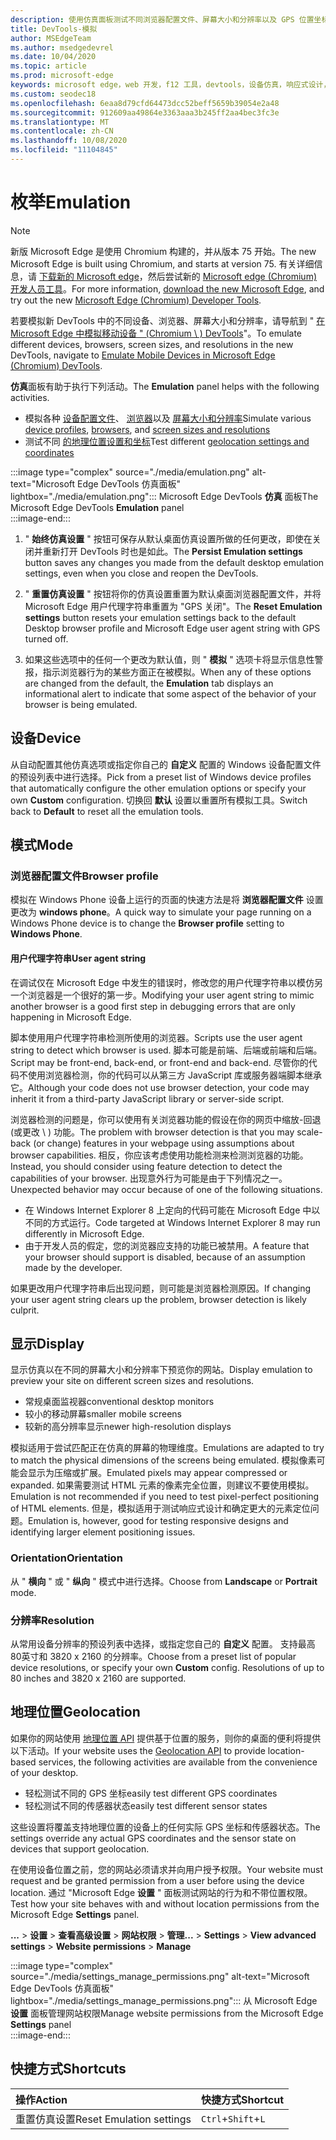 ```yaml
---
description: 使用仿真面板测试不同浏览器配置文件、屏幕大小和分辨率以及 GPS 位置坐标
title: DevTools-模拟
author: MSEdgeTeam
ms.author: msedgedevrel
ms.date: 10/04/2020
ms.topic: article
ms.prod: microsoft-edge
keywords: microsoft edge，web 开发，f12 工具，devtools，设备仿真，响应式设计，地理位置，分辨率
ms.custom: seodec18
ms.openlocfilehash: 6eaa8d79cfd64473dcc52beff5659b39054e2a48
ms.sourcegitcommit: 912609aa49864e3363aaa3b245ff2aa4bec3fc3e
ms.translationtype: MT
ms.contentlocale: zh-CN
ms.lasthandoff: 10/08/2020
ms.locfileid: "11104845"
---
```

# <span data-ttu-id="b75a4-104">枚举</span><span class="sxs-lookup"><span data-stu-id="b75a4-104">Emulation</span></span>  

> [!NOTE]
> <span data-ttu-id="b75a4-105">新版 Microsoft Edge 是使用 Chromium 构建的，并从版本 75 开始。</span><span class="sxs-lookup"><span data-stu-id="b75a4-105">The new Microsoft Edge is built using Chromium, and starts at version 75.</span></span>  <span data-ttu-id="b75a4-106">有关详细信息，请 [下载新的 Microsoft edge][MicrosoftNewEdge]，然后尝试新的 [Microsoft edge (Chromium) 开发人员工具][DevtoolsGuideChromium]。</span><span class="sxs-lookup"><span data-stu-id="b75a4-106">For more information, [download the new Microsoft Edge][MicrosoftNewEdge], and try out the new [Microsoft Edge (Chromium) Developer Tools][DevtoolsGuideChromium].</span></span>  
> 
> <span data-ttu-id="b75a4-107">若要模拟新 DevTools 中的不同设备、浏览器、屏幕大小和分辨率，请导航到 " [在 Microsoft Edge 中模拟移动设备 \" (Chromium \ ) DevTools][DevtoolsGuideChromiumDeviceMode]"。</span><span class="sxs-lookup"><span data-stu-id="b75a4-107">To emulate different devices, browsers, screen sizes, and resolutions in the new DevTools, navigate to [Emulate Mobile Devices in Microsoft Edge \(Chromium\) DevTools][DevtoolsGuideChromiumDeviceMode].</span></span>  

<span data-ttu-id="b75a4-108">**仿真**面板有助于执行下列活动。</span><span class="sxs-lookup"><span data-stu-id="b75a4-108">The **Emulation** panel helps with the following activities.</span></span>    

*   <span data-ttu-id="b75a4-109">模拟各种 [设备配置文件](#device)、 [浏览器](#browser-profile)以及 [屏幕大小和分辨率](#display)</span><span class="sxs-lookup"><span data-stu-id="b75a4-109">Simulate various [device profiles](#device), [browsers](#browser-profile), and [screen sizes and resolutions](#display)</span></span>  
*   <span data-ttu-id="b75a4-110">测试不同 [的地理位置设置和坐标](#geolocation)</span><span class="sxs-lookup"><span data-stu-id="b75a4-110">Test different [geolocation settings and coordinates](#geolocation)</span></span>  

:::image type="complex" source="./media/emulation.png" alt-text="Microsoft Edge DevTools 仿真面板" lightbox="./media/emulation.png":::
   <span data-ttu-id="b75a4-112">Microsoft Edge DevTools **仿真** 面板</span><span class="sxs-lookup"><span data-stu-id="b75a4-112">The Microsoft Edge DevTools **Emulation** panel</span></span>  
:::image-end:::  

1.  <span data-ttu-id="b75a4-113">" **始终仿真设置** " 按钮可保存从默认桌面仿真设置所做的任何更改，即使在关闭并重新打开 DevTools 时也是如此。</span><span class="sxs-lookup"><span data-stu-id="b75a4-113">The **Persist Emulation settings** button saves any changes you made from the default desktop emulation settings, even when you close and reopen the DevTools.</span></span>  

1.  <span data-ttu-id="b75a4-114">" **重置仿真设置** " 按钮将你的仿真设置重置为默认桌面浏览器配置文件，并将 Microsoft Edge 用户代理字符串重置为 "GPS 关闭"。</span><span class="sxs-lookup"><span data-stu-id="b75a4-114">The **Reset Emulation settings** button resets your emulation settings back to the default Desktop browser profile and Microsoft Edge user agent string with GPS turned off.</span></span>  

1.  <span data-ttu-id="b75a4-115">如果这些选项中的任何一个更改为默认值，则 " **模拟** " 选项卡将显示信息性警报，指示浏览器行为的某些方面正在被模拟。</span><span class="sxs-lookup"><span data-stu-id="b75a4-115">When any of these options are changed from the default, the **Emulation** tab displays an informational alert to indicate that some aspect of the behavior of your browser is being emulated.</span></span>  

## <span data-ttu-id="b75a4-116">设备</span><span class="sxs-lookup"><span data-stu-id="b75a4-116">Device</span></span>  

<span data-ttu-id="b75a4-117">从自动配置其他仿真选项或指定你自己的 **自定义** 配置的 Windows 设备配置文件的预设列表中进行选择。</span><span class="sxs-lookup"><span data-stu-id="b75a4-117">Pick from a preset list of Windows device profiles that automatically configure the other emulation options or specify your own **Custom** configuration.</span></span>  <span data-ttu-id="b75a4-118">切换回 **默认** 设置以重置所有模拟工具。</span><span class="sxs-lookup"><span data-stu-id="b75a4-118">Switch back to **Default** to reset all the emulation tools.</span></span>  

## <span data-ttu-id="b75a4-119">模式</span><span class="sxs-lookup"><span data-stu-id="b75a4-119">Mode</span></span>  

### <span data-ttu-id="b75a4-120">浏览器配置文件</span><span class="sxs-lookup"><span data-stu-id="b75a4-120">Browser profile</span></span>  

<span data-ttu-id="b75a4-121">模拟在 Windows Phone 设备上运行的页面的快速方法是将 **浏览器配置文件** 设置更改为 **windows phone**。</span><span class="sxs-lookup"><span data-stu-id="b75a4-121">A quick way to simulate your page running on a Windows Phone device is to change the **Browser profile** setting to **Windows Phone**.</span></span>  

#### <span data-ttu-id="b75a4-122">用户代理字符串</span><span class="sxs-lookup"><span data-stu-id="b75a4-122">User agent string</span></span>  

<span data-ttu-id="b75a4-123">在调试仅在 Microsoft Edge 中发生的错误时，修改您的用户代理字符串以模仿另一个浏览器是一个很好的第一步。</span><span class="sxs-lookup"><span data-stu-id="b75a4-123">Modifying your user agent string to mimic another browser is a good first step in debugging errors that are only happening in Microsoft Edge.</span></span>  

<span data-ttu-id="b75a4-124">脚本使用用户代理字符串检测所使用的浏览器。</span><span class="sxs-lookup"><span data-stu-id="b75a4-124">Scripts use the user agent string to detect which browser is used.</span></span>  <span data-ttu-id="b75a4-125">脚本可能是前端、后端或前端和后端。</span><span class="sxs-lookup"><span data-stu-id="b75a4-125">Script may be front-end, back-end, or front-end and back-end.</span></span>  <span data-ttu-id="b75a4-126">尽管你的代码不使用浏览器检测，你的代码可以从第三方 JavaScript 库或服务器端脚本继承它。</span><span class="sxs-lookup"><span data-stu-id="b75a4-126">Although your code does not use browser detection, your code may inherit it from a third-party JavaScript library or server-side script.</span></span>  

<span data-ttu-id="b75a4-127">浏览器检测的问题是，你可以使用有关浏览器功能的假设在你的网页中缩放-回退 (或更改 \ ) 功能。</span><span class="sxs-lookup"><span data-stu-id="b75a4-127">The problem with browser detection is that you may scale-back \(or change\) features in your webpage using assumptions about browser capabilities.</span></span> <span data-ttu-id="b75a4-128">相反，你应该考虑使用功能检测来检测浏览器的功能。</span><span class="sxs-lookup"><span data-stu-id="b75a4-128">Instead, you should consider using feature detection to detect the capabilities of your browser.</span></span>  <span data-ttu-id="b75a4-129">出现意外行为可能是由于下列情况之一。</span><span class="sxs-lookup"><span data-stu-id="b75a4-129">Unexpected behavior may occur because of one of the following situations.</span></span>  

*   <span data-ttu-id="b75a4-130">在 Windows Internet Explorer 8 上定向的代码可能在 Microsoft Edge 中以不同的方式运行。</span><span class="sxs-lookup"><span data-stu-id="b75a4-130">Code targeted at Windows Internet Explorer 8 may run differently in Microsoft Edge.</span></span>  
*   <span data-ttu-id="b75a4-131">由于开发人员的假定，您的浏览器应支持的功能已被禁用。</span><span class="sxs-lookup"><span data-stu-id="b75a4-131">A feature that your browser should support is disabled, because of an assumption made by the developer.</span></span>  

<span data-ttu-id="b75a4-132">如果更改用户代理字符串后出现问题，则可能是浏览器检测原因。</span><span class="sxs-lookup"><span data-stu-id="b75a4-132">If changing your user agent string clears up the problem, browser detection is likely culprit.</span></span>  

## <span data-ttu-id="b75a4-133">显示</span><span class="sxs-lookup"><span data-stu-id="b75a4-133">Display</span></span>  

<span data-ttu-id="b75a4-134">显示仿真以在不同的屏幕大小和分辨率下预览你的网站。</span><span class="sxs-lookup"><span data-stu-id="b75a4-134">Display emulation to preview your site on different screen sizes and resolutions.</span></span>  

*   <span data-ttu-id="b75a4-135">常规桌面监视器</span><span class="sxs-lookup"><span data-stu-id="b75a4-135">conventional desktop monitors</span></span>  
*   <span data-ttu-id="b75a4-136">较小的移动屏幕</span><span class="sxs-lookup"><span data-stu-id="b75a4-136">smaller mobile screens</span></span>  
*   <span data-ttu-id="b75a4-137">较新的高分辨率显示</span><span class="sxs-lookup"><span data-stu-id="b75a4-137">newer high-resolution displays</span></span>  

<span data-ttu-id="b75a4-138">模拟适用于尝试匹配正在仿真的屏幕的物理维度。</span><span class="sxs-lookup"><span data-stu-id="b75a4-138">Emulations are adapted to try to match the physical dimensions of the screens being emulated.</span></span>  <span data-ttu-id="b75a4-139">模拟像素可能会显示为压缩或扩展。</span><span class="sxs-lookup"><span data-stu-id="b75a4-139">Emulated pixels may appear compressed or expanded.</span></span> <span data-ttu-id="b75a4-140">如果需要测试 HTML 元素的像素完全位置，则建议不要使用模拟。</span><span class="sxs-lookup"><span data-stu-id="b75a4-140">Emulation is not recommended if you need to test pixel-perfect positioning of HTML elements.</span></span>  <span data-ttu-id="b75a4-141">但是，模拟适用于测试响应式设计和确定更大的元素定位问题。</span><span class="sxs-lookup"><span data-stu-id="b75a4-141">Emulation is, however, good for testing responsive designs and identifying larger element positioning issues.</span></span>  

### <span data-ttu-id="b75a4-142">Orientation</span><span class="sxs-lookup"><span data-stu-id="b75a4-142">Orientation</span></span>  

<span data-ttu-id="b75a4-143">从 " **横向** " 或 " **纵向** " 模式中进行选择。</span><span class="sxs-lookup"><span data-stu-id="b75a4-143">Choose from **Landscape** or **Portrait** mode.</span></span>  

### <span data-ttu-id="b75a4-144">分辨率</span><span class="sxs-lookup"><span data-stu-id="b75a4-144">Resolution</span></span>  

<span data-ttu-id="b75a4-145">从常用设备分辨率的预设列表中选择，或指定您自己的 **自定义** 配置。 支持最高80英寸和 3820 x 2160 的分辨率。</span><span class="sxs-lookup"><span data-stu-id="b75a4-145">Choose from a preset list of popular device resolutions, or specify your own **Custom** config.  Resolutions of up to 80 inches and 3820 x 2160 are supported.</span></span>  

## <span data-ttu-id="b75a4-146">地理位置</span><span class="sxs-lookup"><span data-stu-id="b75a4-146">Geolocation</span></span>  

<span data-ttu-id="b75a4-147">如果你的网站使用 [地理位置 API][MdnGeolocationUsing] 提供基于位置的服务，则你的桌面的便利将提供以下活动。</span><span class="sxs-lookup"><span data-stu-id="b75a4-147">If your website uses the [Geolocation API][MdnGeolocationUsing] to provide location-based services, the following activities are available from the convenience of your desktop.</span></span>  

*   <span data-ttu-id="b75a4-148">轻松测试不同的 GPS 坐标</span><span class="sxs-lookup"><span data-stu-id="b75a4-148">easily test different GPS coordinates</span></span>  
*   <span data-ttu-id="b75a4-149">轻松测试不同的传感器状态</span><span class="sxs-lookup"><span data-stu-id="b75a4-149">easily test different sensor states</span></span>  

<span data-ttu-id="b75a4-150">这些设置将覆盖支持地理位置的设备上的任何实际 GPS 坐标和传感器状态。</span><span class="sxs-lookup"><span data-stu-id="b75a4-150">The settings override any actual GPS coordinates and the sensor state on devices that support geolocation.</span></span>  

<span data-ttu-id="b75a4-151">在使用设备位置之前，您的网站必须请求并向用户授予权限。</span><span class="sxs-lookup"><span data-stu-id="b75a4-151">Your website must request and be granted permission from a user before using the device location.</span></span>  <span data-ttu-id="b75a4-152">通过 "Microsoft Edge **设置** " 面板测试网站的行为和不带位置权限。</span><span class="sxs-lookup"><span data-stu-id="b75a4-152">Test how your site behaves with and without location permissions from the Microsoft Edge **Settings** panel.</span></span>  

<span data-ttu-id="b75a4-153">**...** > **设置**  > **查看高级设置**  > **网站权限**  > **管理**</span><span class="sxs-lookup"><span data-stu-id="b75a4-153">**...** > **Settings** > **View advanced settings** > **Website permissions** > **Manage**</span></span>  

:::image type="complex" source="./media/settings_manage_permissions.png" alt-text="Microsoft Edge DevTools 仿真面板" lightbox="./media/settings_manage_permissions.png":::
   <span data-ttu-id="b75a4-155">从 Microsoft Edge **设置** 面板管理网站权限</span><span class="sxs-lookup"><span data-stu-id="b75a4-155">Manage website permissions from the Microsoft Edge **Settings** panel</span></span>  
:::image-end:::  

## <span data-ttu-id="b75a4-156">快捷方式</span><span class="sxs-lookup"><span data-stu-id="b75a4-156">Shortcuts</span></span>

| <span data-ttu-id="b75a4-157">操作</span><span class="sxs-lookup"><span data-stu-id="b75a4-157">Action</span></span>  | <span data-ttu-id="b75a4-158">快捷方式</span><span class="sxs-lookup"><span data-stu-id="b75a4-158">Shortcut</span></span>  |  
|:--- |:--- |  
| <span data-ttu-id="b75a4-159">重置仿真设置</span><span class="sxs-lookup"><span data-stu-id="b75a4-159">Reset Emulation settings</span></span> | `Ctrl`+`Shift`+`L` |  

<!-- links -->  


[DevtoolsGuideChromium]: /microsoft-edge/devtools-guide-chromium "Microsoft Edge (Chromium) 开发工具 |Microsoft 文档"  
[DevtoolsGuideChromiumDeviceMode]: /microsoft-edge/devtools-guide-chromium/device-mode "在 Microsoft Edge DevTools 中模拟移动设备 |Microsoft 文档"  

[MicrosoftNewEdge]: https://www.microsoft.com/edge "下载新版 Microsoft Edge 浏览器"  

[MdnGeolocationUsing]: https://developer.mozilla.org/docs/Web/API/Geolocation/Using_geolocation "地理位置 API |MDN"  
